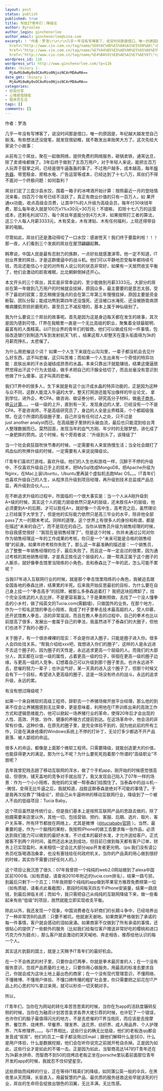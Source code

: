 ```yaml
---
layout: post
status: publish
published: true
title: 写给IT青年们：降级论
author: Byronlee
author_login: ginchenorlee
author_email: ginchenorlee@sina.com
excerpt: ! "作者：罗浩\r\n\r\n几乎一年没有写博客了，说没时间那是借口，唯一的原因是，年纪越大越发觉自己肤浅。有些想法还没提笔，就发现很幼稚，就不敢发出来贻笑大方了。这次先给大家说个小故事：\r\n\r\n从前有三个屌丝，聚在一起做网络，提供免费的网络服务，砸锅卖铁，通宵达旦，除了卖肾啥都做了。3年后终于做到了五百万用户，对于年轻人来说，能把五百万人玩弄于鼓掌之间，已经是很牛逼轰轰的事了，不过用户越多，成本越高，每年<a
  href=\"http://www.cio.com.cn/tag/name/%E6%9C%8D%E5%8A%A1%E5%99%A8\">服务器</a>、带宽租金、房租水电、广告运营等成本，已经达到了十七八万，屌丝们不得不面对一个终极问题：如何盈利？\r\n\r\n屌丝们定了三盘沙县水饺，围着一箱子的冰啤酒开始计算：按照最近一月的登陆情况来看，四百万个账号已经不活跃了，真正有商业价值的只有一百万人，如 果开通xx功能，收点高级会员费，让其中1%的人升级为高级会员，每年付30块钱年费，那么每年收入就是100万x1%x30元=30万元！不错嘛， 扣除十七八万的运营成本，还剩毛利润12万，每个屌丝年底能分到4万大洋，如果按照打工者的算法，这三个人每人月薪3333元，木有奖金，木有津贴、木有任何福利，上班还得带自家的电脑。\r\n\r\n尽管如此，屌丝们还是激动得咬了一口水饺：感谢苍天！我们终于要盈利啦！！！那一夜，人们看到三个发疯的屌丝在屋顶翩翩起舞。\r\n\r\n韩寒说，中国人民是最有忍耐力的族群，一点好处就感激涕零。他一定不知道，IT创业界里的屌丝，才是这群傻逼中的战斗机。他们可以平静地忍受每年都持续亏钱，而且还能信心十足的对所有人说公司的状态非常好，如果有一天居然收支平衡了，他们会激动的趁夜难眠，比北朝鲜倒掉还开心。\r\n\r\n本文开头的三个屌丝，其实是非常幸运的，至少能做到月薪3333元。大部分的屌丝在第一年做到几万用户的时候就会挂掉，原因众多，最主要要的是意志太弱，受不了最初的寂寞；意志稍微坚强点的会在第二年第三年慢慢挂掉，原因主要是资金断裂、团队分裂；能成功熬到第四年还没饿死、还没被口水淹死、还没被肠胃病颈椎病腰肌劳损折磨死的，甚至员工不减反增的，基本上属于神仙级别了。\r\n\r\n我为什么要说三个屌丝的故事呢。首先是因为这是身边每天都在发生的故事，其次是因为感到可惜，IT界在我眼里一直是一个无比高级的职业，聚集着全球最聪明、最富有的人类精英。以IT创业界的青年们的智商，他们可以做成任何一件事情，包括改造银行到制造汽车到发射航天飞机 。结果这帮人却整天在蓬头垢面得为3k的月薪而挣扎，太悲催了。\r\n\r\n为什么用悲催这个词？ 如果一个人生下来就在山沟沟里，一辈子都没机会去见什么好东西，这不叫悲催，这只叫苦难；而如果一个人生出来有一个奇怪的特异功能：皮肤出来的汗水会凝结成昂贵的水晶，本来只靠出汗就能赚钱，结果这傻逼居然觉得出汗这个行为太低级，做手术把自己的汗腺全给切了，而且丝毫没有意识到他做了什么傻事，这才叫真的悲催。\r\n\r\n我们IT界中的很多人，生下来就是有这个出汗成水晶的特异功能的，正是因为这种与众不同，这群人能混入牛逼的大学，整天打网游还能写出像样的毕业论文， 拿到学位，进外企，考CPA，做咨询、做证券分析，研究高分子材料，做<a
  href=\"http://www.cio.com.cn/tag/name/%E7%94%B5%E5%AD%90%E5%95%86%E5%8A%A1\">电子商务</a>，做<a
  href=\"http://www.cio.com.cn/tag/name/%E4%BA%91%E8%AE%A1%E7%AE%97\">云计算</a>。。。一级一级的上升，直到有一天，发现身边的人里，已经没有一个不是CPA，不是咨询师，不是高级研究员了，身边的人全是业界精英，个个都超级强悍。在这个所谓的高级圈子里，自己并没有任何过人之处，只不过是just another analyst而已。在高级圈子里拼的头破血流，最后也只能混到给台湾人整理数据而已。莫然回首，发现当年的血气方刚、年少时的无限梦想，进化成了一身肥胖的赘肉。这个时候，有个旁观者说：“升级到头了，该降级了”\r\n\r\n当一个社会疯狂鼓吹快节奏的时候，一定需要有人来宣扬慢生活；当全社会跟打了鸡血似的吹捧升级的时候，一定需要有人来说说降级论。\r\n\r\n"
wordpress_id: 116
wordpress_url: http://www.ginchenorlee.com/?p=116
date: !binary |-
  MjAxMi0wNy0xOCAxMzo0NjozNCArMDAwMA==
date_gmt: !binary |-
  MjAxMi0wNy0xOCAxMzo0NjozNCArMDAwMA==
categories:
- 经验分享
- 心情感悟随笔
- 程序员生活
tags: []
comments: []
---
```

<p>作者：罗浩</p>
<p>几乎一年没有写博客了，说没时间那是借口，唯一的原因是，年纪越大越发觉自己肤浅。有些想法还没提笔，就发现很幼稚，就不敢发出来贻笑大方了。这次先给大家说个小故事：</p>
<p>从前有三个屌丝，聚在一起做网络，提供免费的网络服务，砸锅卖铁，通宵达旦，除了卖肾啥都做了。3年后终于做到了五百万用户，对于年轻人来说，能把五百万人玩弄于鼓掌之间，已经是很牛逼轰轰的事了，不过用户越多，成本越高，每年<a href="http://www.cio.com.cn/tag/name/%E6%9C%8D%E5%8A%A1%E5%99%A8">服务器</a>、带宽租金、房租水电、广告运营等成本，已经达到了十七八万，屌丝们不得不面对一个终极问题：如何盈利？</p>
<p>屌丝们定了三盘沙县水饺，围着一箱子的冰啤酒开始计算：按照最近一月的登陆情况来看，四百万个账号已经不活跃了，真正有商业价值的只有一百万人，如 果开通xx功能，收点高级会员费，让其中1%的人升级为高级会员，每年付30块钱年费，那么每年收入就是100万x1%x30元=30万元！不错嘛， 扣除十七八万的运营成本，还剩毛利润12万，每个屌丝年底能分到4万大洋，如果按照打工者的算法，这三个人每人月薪3333元，木有奖金，木有津贴、木有任何福利，上班还得带自家的电脑。</p>
<p>尽管如此，屌丝们还是激动得咬了一口水饺：感谢苍天！我们终于要盈利啦！！！那一夜，人们看到三个发疯的屌丝在屋顶翩翩起舞。</p>
<p>韩寒说，中国人民是最有忍耐力的族群，一点好处就感激涕零。他一定不知道，IT创业界里的屌丝，才是这群傻逼中的战斗机。他们可以平静地忍受每年都持续亏钱，而且还能信心十足的对所有人说公司的状态非常好，如果有一天居然收支平衡了，他们会激动的趁夜难眠，比北朝鲜倒掉还开心。</p>
<p>本文开头的三个屌丝，其实是非常幸运的，至少能做到月薪3333元。大部分的屌丝在第一年做到几万用户的时候就会挂掉，原因众多，最主要要的是意志太弱，受不了最初的寂寞；意志稍微坚强点的会在第二年第三年慢慢挂掉，原因主要是资金断裂、团队分裂；能成功熬到第四年还没饿死、还没被口水淹死、还没被肠胃病颈椎病腰肌劳损折磨死的，甚至员工不减反增的，基本上属于神仙级别了。</p>
<p>我为什么要说三个屌丝的故事呢。首先是因为这是身边每天都在发生的故事，其次是因为感到可惜，IT界在我眼里一直是一个无比高级的职业，聚集着全球最聪明、最富有的人类精英。以IT创业界的青年们的智商，他们可以做成任何一件事情，包括改造银行到制造汽车到发射航天飞机 。结果这帮人却整天在蓬头垢面得为3k的月薪而挣扎，太悲催了。</p>
<p>为什么用悲催这个词？ 如果一个人生下来就在山沟沟里，一辈子都没机会去见什么好东西，这不叫悲催，这只叫苦难；而如果一个人生出来有一个奇怪的特异功能：皮肤出来的汗水会凝结成昂贵的水晶，本来只靠出汗就能赚钱，结果这傻逼居然觉得出汗这个行为太低级，做手术把自己的汗腺全给切了，而且丝毫没有意识到他做了什么傻事，这才叫真的悲催。</p>
<p>我们IT界中的很多人，生下来就是有这个出汗成水晶的特异功能的，正是因为这种与众不同，这群人能混入牛逼的大学，整天打网游还能写出像样的毕业论文， 拿到学位，进外企，考CPA，做咨询、做证券分析，研究高分子材料，做<a href="http://www.cio.com.cn/tag/name/%E7%94%B5%E5%AD%90%E5%95%86%E5%8A%A1">电子商务</a>，做<a href="http://www.cio.com.cn/tag/name/%E4%BA%91%E8%AE%A1%E7%AE%97">云计算</a>。。。一级一级的上升，直到有一天，发现身边的人里，已经没有一个不是CPA，不是咨询师，不是高级研究员了，身边的人全是业界精英，个个都超级强悍。在这个所谓的高级圈子里，自己并没有任何过人之处，只不过是just another analyst而已。在高级圈子里拼的头破血流，最后也只能混到给台湾人整理数据而已。莫然回首，发现当年的血气方刚、年少时的无限梦想，进化成了一身肥胖的赘肉。这个时候，有个旁观者说：“升级到头了，该降级了”</p>
<p>当一个社会疯狂鼓吹快节奏的时候，一定需要有人来宣扬慢生活；当全社会跟打了鸡血似的吹捧升级的时候，一定需要有人来说说降级论。</p>
<p><a id="more"></a><a id="more-116"></a></p>
<p>IT青年们喜欢打游戏，喜欢升级。他们的人生也和游戏一样，沉醉于不停的升级中，不仅喜欢升级自己手上的技术，把MySql改成MongoDB，把Apache升级为Nginx，在Mac上装Ubuntu，Ubuntu里再装个虚拟机去跑Mac OS。。。IT青年们也喜欢升级自己的人生，从程序员升级到项目经理，再升级到技术总监或产品总监，再升级到合伙人。。。</p>
<p>在不断追求升级的过程中，所面临的一个很大事实是：当一个人从A刚升级到A+级的时候，其实这个人的能力层级依然只是A的层级，还未胜任A+的层级，他必须要到A+的后期，才可以胜任A+。就好像一个高中生，高考完之后，虽然理论上已经属于大学生了，但是他的实际能力依然只是高三毕业的水平，除非他全部pass了大一的期末考试。同样的道理，这个世界上有很多人的身份和称谓，都是在描述“未来的自己”，而不是现在的自己。当你从销售员升级为销售经理的时候，你自我感觉很好：“我现在是销售经理了”，但是这个时候 ，你并未通过公司对你作为销售经理这一年的工作成果的考核，你只是一个“未来可能是合格的销售经理”的前身。如果年终考核你失败了，那么这一年最准确的描述是：一个销售员，占了整整一年销售经理的位子，最后失败了。而且这一年一定会过的很累，因为通过考核的其他销售经理，才是真正胜任这个层级的人，跟一帮真正属于这个圈子的人厮杀，就好像拳击馆里当陪练的小角色，去和泰森比了一年的武，怎么可能不累呢？</p>
<p>当我07年进入互联网行业的时候，就是那个拳击馆里陪练的小角色，我被迫去跟全国各地的泰森比拼，结果累的半死。后来我开始反思最初的目标，为什么要在自己身上挂一个“拳击高手”的招牌，被那么多泰森追着打？ 我把这块招牌卸了，找个完全没练武的人去比拼，不是更容易赢么？于是果断照做，去找了一个没人懂拳击的小乡村，做了纯英文的Tucia.com(需翻墙)，只做国外的业务。在那个地方，作为一个知名武馆的拳击小陪练，我成了村子里拳击技术最高超的人，受人仰慕，还开武馆教人拳击，活的非常滋润，而且在教人拳击的过程中，自己的拳术也比以前提高了很多，发展出一套属于自己的拳法，我虽然进不了泰森们的大圈子，但他们也进不了我的小圈子。</p>
<p>关于圈子，有一个很赤裸裸的现实：不会是你进入圈子，只能是圈子进入你。很多人会四处找关系，“帮我介绍给xxx吧，我想进入你们的圈子”，这样的人是永远进不去这个圈子的，因为圈子的天性是，永远追求更高一个层级的人。而我们的大部分人，其实都在以低一级的属性，占着更高一级的位子，徘徊在更高一级的圈子边缘，与更高一级的人竞争，幻想着自己可以升级到那个圈子里去。也许永远进不去，悲催的努力一辈子；也许运气好，某一天真的进入这个圈子了，但那个时候又会有下一个目标，希望进入更高级的圈子，这是一场没有终点的战斗。永远的追求升级，永远的累。</p>
<p>有没有想过降级呢？</p>
<p>如果一个来自微软的高级工程师，辞职去一个养猪场做开放平台经理，那么他的到来不仅会让养猪圈感到无比荣幸，更是意味着，利用他在IT界训练出来的高效工作方式和逻辑思维能力，他可以掀起一场养猪行业的革命，使得20年后才会出现的人性、高效、开放、协作、健康的养殖方式提前到达。在这场革命中，他会活的非常有价值。这种价值，在原先的圈子里，是完全体验不到的，因为他此前的所有工作，只是在满身疮痍的Windows系统上不停的打补丁，无论打多少都逃不开产品衰落、被人鄙视的命运。</p>
<p>很多人的命运，都像是上面那个微软工程师。只需要降级，就能创造更大的价值，也能获得更大的满足。那为什么不呢？为什么要死死抱着那个所谓的“高级职业”不放呢？</p>
<p>去年我曾犯贱去趟了移动互联网的浑水，做了个手机app，刚开始的时候感觉很高级，但很快，铺天盖地的竞争对手就出现了，我又发现自己陷入了07年一样的场景：作为一个小小陪练，我他妈的又被一帮泰森们给围住了。当泰森中的战斗机---微信，变得无比牛逼之后，我就知道，战胜这群泰森是绝对不可能的事情了。于是我再次投靠了“降级论”，把自己从牛逼哄哄的移动互联网行业，降级到了一个被人不齿的低级项目：Tucia Baby。</p>
<p>这个项目虽然是传统行业，但是我们基本上是按照互联网产品的思路去做的，除了拍摄需要来店里以外，其他一切，包括营销、预约、客服、后期、选片、取片、客户关系等，所有环节都放在网络上，尤其是微博（<a href="http://www.cio.com.cn/search/index/tuciababy%E5%AE%98%E7%BD%91" target="_blank">@tuciababy官网</a> ）。当然，最重要的是，作为一个脑残的果粉，我按照iPhone的做工去要求每一张作品，必须达到我们能力可以做到的最好水准，不计成本的最好水准，才允许送给客户。正式接客不到两个月时间，虽然还远未达到成功，但目前已做到每天都有客户订单，财务上已实现盈利，未来相信一定会比大部分app开发者更光明。（ps:我们没有请公务员吃饭喝酒泡桑拿，也没有塞钱给任何政府机关。当你的产品真的用心做到很好的时候，其实你不需要讨好任何人的。）</p>
<p>这个项目让我沉思了很久：07年我曾把一个纯纯的web2.0网站做到了alexa中国区前1000名（如有质疑，请查询2010年附近的tucia.com排名），结果一路亏损，到最后只剩下一个员工；11年我把那个纯纯的app做到苹果官方推荐免费榜第一位（如有质疑，请看点此看截图），那段时间每天四五千iPhone安装量，结果一路烧钱，到最后濒临关闭；而如今，我只需把自己从纯纯的互联网降级下来，做一些看起来有些“低级”的项目，居然就能立即实现收支平衡。</p>
<p>除此以外，我还发现一个现象，中国消费者在与奸商们的长期斗争中，已经培养出了一种非常苦B的品质：只要不被坑，他就谢天谢地。如果商家严格做到了承诺的每一件事情，客户就会感动的泪如泉涌。如果商家不仅做到了所有承诺的事情，还很贴心的提供了一些额外的服务（比如我们给每位客户赠送非常好吃的樱桃和进口巧克力作为甜点），那么客户就会激动的哭天喊地、奔走相告，推荐给他认识的每一个人。</p>
<p>其实这片肮脏的国土，就是上天赐予IT青年们的最好机会。</p>
<p>在一个不会练武的村子里，只要你会打两拳，你就是拳术最厉害的人；在一个没有服务意识、忽视产品质量的土地上，只要你用心做服务，用最高的标准去要求自己，你就会成为这块土地上最出色的商家；在一个没有现代管理意识，不懂网络、不懂微博、不懂用户体验、不懂口碑传播的粗犷社会里，你只需要把之前花在IT产品上的心思的10%拿过来用，就可以秒杀一切天朝对手。</p>
<p>所以，</p>
<p>IT青年们，当你在为网站的转化率苦苦思索的时候，当你在为app的活跃度辗转反侧的时候，当你在为融资计划苦苦哀求各界大佬引荐的时候，也许犯了一个错误，也许你们的脑子最值得闪光的地方，不是去悲催的IT界当炮灰，而应该是去按摩界、餐饮界、烧烤界、早餐界、理发界、送花界、纺织界、成人用品界、个人护理界、汽车修理界。。。。与IT界相比，这些行业的确无比低级，他们的老板连qq都会发音成“抠抠”，他们的员工一辈子都没用过Email；跟他们解释什么是SEO，什么是用户体验，什么是数据挖掘，他们会在听你说完之前就开枪自杀掉。正是因为如此，这些行业才是如此的不堪一击。正是因为如此，当智商高达147的IT青年还在为3k薪水拼命、而智商不到50的烧烤店老板正坐在porsche里玩着前面那位青年开发的app的时候，我就忍不住仰望星空。</p>
<p>这些原始而纯粹的行业，正在等待IT精英们的降级，如同蒲公英一般的伞兵，在黑夜里从天而降，长驱直入，用最智慧的产品、最优质的服务拯救这些早就该死的行业，屌丝的生命将会绽放出银色的羽翼，无比丰满，无比性感。</p>
